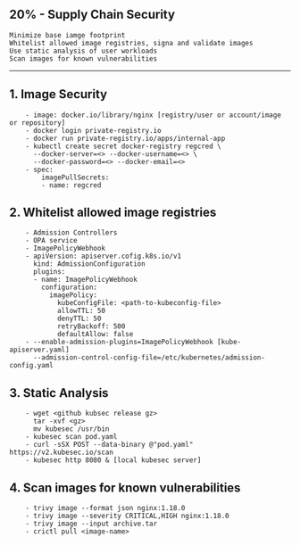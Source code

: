 ## 20% - Supply Chain Security
    Minimize base iamge footprint
    Whitelist allowed image registries, signa and validate images
    Use static analysis of user workloads
    Scan images for known vulnerabilities
    
---
## 1. Image Security
```
    - image: docker.io/library/nginx [registry/user or account/image or repository]
    - docker login private-registry.io
    - docker run private-registry.io/apps/internal-app
    - kubectl create secret docker-registry regcred \
      --docker-server=<> --docker-username=<> \
      --docker-password=<> --docker-email=<>
    - spec:
        imagePullSecrets:
        - name: regcred
```
## 2. Whitelist allowed image registries
```
    - Admission Controllers
    - OPA service
    - ImagePolicyWebhook
    - apiVersion: apiserver.cofig.k8s.io/v1
      kind: AdmissionConfiguration
      plugins:
      - name: ImagePolicyWebhook
        configuration:
          imagePolicy:
            kubeConfigFile: <path-to-kubeconfig-file>
            allowTTL: 50
            denyTTL: 50
            retryBackoff: 500
            defaultAllow: false
    - --enable-admission-plugins=ImagePolicyWebhook [kube-apiserver.yaml]
      --admission-control-config-file=/etc/kubernetes/admission-config.yaml
```

## 3. Static Analysis
```
    - wget <github kubsec release gz>
      tar -xvf <gz>
      mv kubesec /usr/bin
    - kubesec scan pod.yaml
    - curl -sSX POST --data-binary @"pod.yaml" https://v2.kubesec.io/scan
    - kubesec http 8080 & [local kubesec server]
```

## 4. Scan images for known vulnerabilities
```
    - trivy image --format json nginx:1.18.0
    - trivy image --severity CRITICAL,HIGH nginx:1.18.0
    - trivy image --input archive.tar
    - crictl pull <image-name>
```